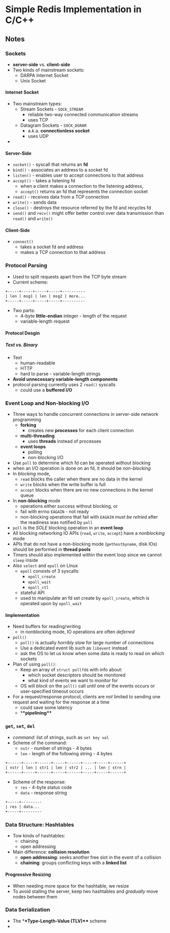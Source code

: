 # Simple Redis Implementation in C/C++

## Notes

### Sockets

- **server-side** vs. **client-side**
- Two kinds of mainstream sockets:
  - DARPA Internet Socket
  - Unix Socket

#### Internet Socket

- Two mainstream types:
  - Stream Sockets - `SOCK_STREAM`
    - reliable two-way connected communication streams
    - uses TCP
  - Datagram Sockets - `SOCK_DGRAM`
    - a.k.a. **connectionless socket**
    - uses UDP
-

#### Server-Side

- `socket()` - syscall that returns an **fd**
- `bind()` - associates an address to a socket fd
- `listen()` - enables user to accept connections to that address
- `accept()` - takes a listening fd
  - when a client makes a connection to the listening address,
  - `accept()` returns an fd that represents the connection socket
- `read()` - receives data from a TCP connection
- `write()` - sends data
- `close()` - destroys the resource referred by the fd and recycles fd
- `send()` and `recv()` might offer better control over data transmission than `read()` and `write()`

#### Client-Side

- `connect()`
  - takes a socket fd and address
  - makes a TCP connection to that address

### Protocol Parsing

- Used to spilt requests apart from the TCP byte stream
- Current scheme:

```txt
+-----+-----+-----+-----+----------
| len | msg1 | len | msg2 | more...
+-----+-----+-----+-----+----------
```

- Two parts:
  - 4-byte **little-endian** integer - length of the request
  - variable-length request

#### Protocol Desgin

##### Text vs. Binary

- Text
  - human-readable
  - HTTP
  - hard to parse - variable-length strings
- **Avoid unnecessary variable-length components**
- protocol parsing currently uses 2 `read()` syscalls
  - could use a **buffered I/O**

### Event Loop and Non-blocking I/O

- Three ways to handle concurrent connections in server-side network programming
  - **forking**
    - creates new **processes** for each client connection
  - **multi-threading**
    - uses **threads** instead of processes
  - **event loops**
    - polling
    - non-blocking I/O
- Use `poll` to determine which fd can be operated _without_ blocking
- when an I/O operation is done on an fd, it should be _non-blocking_
- In _blocking_ mode,
  - `read` blocks the caller when there are no data in the kernel
  - `write` blocks when the write buffer is full
  - `accept` blocks when there are no new connections in the kernel queue
- In **non-blocking** mode
  - operations either success without blocking, or
  - fail with errno `EAGAIN` - not ready
  - non-blocking operations that fail with `EAGAIN` _must be retried_ after the readiness was notified by `poll`
- `poll` is the _SOLE_ blocking operation in an **event loop**
- All blocking networking IO APIs (`read`, `write`, `accept`) have a _nonblocking_ mode
- APIs that do not have a non-blocking mode (`gethostbyname`, disk IOs) should be performed in **thread pools**
- Timers should also implemented within the event loop since we cannot `sleep` inside
- Also `select` and `epoll` on Linux
  - `epoll` consists of 3 syscalls:
    - `epoll_create`
    - `epoll_wait`
    - `epoll_ctl`
  - stateful API
  - used to manipulate an fd set create by `epoll_create`, which is operated upon by `epoll_wait`

#### Implementation

- Need buffers for reading/writing
  - in nonblocking mode, IO operations are often _deferred_
- `poll()`
  - `poll()` is actually _horribly_ slow for large number of connections
  - Use a dedicated event lib such as `libevent` instead
  - ask the OS to let us know when some data is ready to read on which sockets
- Plan of using `poll()`:
  - Keep an array of `struct pollfd`s with info about:
    - which socket descriptors should be monitored
    - what kind of events we want to monitor for
  - OS will _block_ on the `poll()` call _until_ one of the events occurs or user-specified timeout occurs
- For a request/response protocol, clients are _not_ limited to sending one request and waiting for the response at a time
  - could save some latency
  - \***\*pipelining\*\***

### `get`, `set`, `del`

- _command_: list of strings, such as `set key val`
- Scheme of the command:
  - `nstr` - number of strings - 4 bytes
  - `len` - length of the following string - 4 bytes

```txt
+------+-----+------+-----+------+-----+-----+------+
| nstr | len | str1 | len | str2 | ... | len | strn |
+------+-----+------+-----+------+-----+-----+------+
```

- Scheme of the response:
  - `res` - 4-byte status code
  - `data` - response string

```txt
+-----+---------
| res | data...
+-----+---------
```

### Data Structure: Hashtables

- Tow kinds of hashtables:
  - chaining
  - open addressing
- Main difference: **collision resolution**
  - **open addressing**: seeks another free slot in the event of a collision
  - **chaining**: groups conflicting keys with a **linked list**

#### Progressive Resizing

- When needing more space for the hashtable, we resize
- To avoid stalling the server, keep two hashtables and _gradually_ move nodes between them

### Data Serialization

- The \***\*Type-Length-Value (TLV)\*\*** scheme
-
